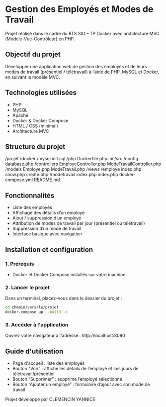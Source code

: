 # Gestion des Employés et Modes de Travail

Projet réalisé dans le cadre du BTS SIO – TP Docker avec architecture MVC (Modèle-Vue-Contrôleur) en PHP.

## Objectif du projet

Développer une application web de gestion des employés et de leurs modes de travail (présentiel / télétravail) à l’aide de PHP, MySQL et Docker, en suivant le modèle MVC.

## Technologies utilisées

- PHP
- MySQL
- Apache
- Docker & Docker Compose
- HTML / CSS (minimal)
- Architecture MVC

## Structure du projet

/projet
    /docker
        /mysql
            init.sql
        /php
            Dockerfile
            php.ini
    /src
        /config
            database.php
        /controllers
            EmployeController.php
            ModeTravailController.php
        /models
            Employe.php
            ModeTravail.php
        /views
            /employe
                index.php
                show.php
                create.php
            /modetravail
                index.php
            index.php
    docker-compose.yml
    README.md

## Fonctionnalités

- Liste des employés
- Affichage des détails d’un employé
- Ajout / suppression d’un employé
- Attribution de modes de travail par jour (présentiel ou télétravail)
- Suppression d’un mode de travail
- Interface basique avec navigation

##  Installation et configuration

### 1. Prérequis
- Docker et Docker Compose installés sur votre machine

### 2. Lancer le projet  

Dans un terminal, placez-vous dans le dossier du projet :  

```bash
cd chemin/vers/le/projet
docker-compose up --build -d
```
### 3. Accéder à l'application  

Ouvrez votre navigateur à l'adresse :
http://localhost:8080

## Guide d'utilisation

- Page d'accueil : liste des employés
- Bouton “Voir” : affiche les détails de l’employé et ses jours de télétravail/présentiel
- Bouton “Supprimer” : supprime l’employé sélectionné
- Bouton “Ajouter un employé” : formulaire d’ajout avec son mode de travail


Projet développé par CLEMENCIN YANNICE
